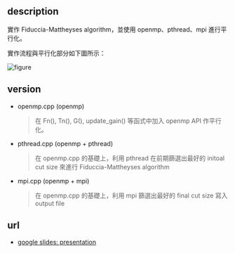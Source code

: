 ## description
實作 Fiduccia-Mattheyses algorithm，並使用 openmp、pthread、mpi 進行平行化。

實作流程與平行化部分如下圖所示：

![figure](https://hackmd.io/_uploads/H1Z1sqvFp.png)
## version
- openmp.cpp (openmp)
    > 在 Fn(), Tn(), G(), update_gain() 等函式中加入 openmp API 作平行化。
- pthread.cpp (openmp + pthread)
    > 在 openmp.cpp 的基礎上，利用 pthread 在前期篩選出最好的 initoal cut size 來進行 Fiduccia-Mattheyses algorithm
- mpi.cpp (openmp + mpi)
    > 在 openmp.cpp 的基礎上，利用 mpi 篩選出最好的 final cut size 寫入 output file
## url
- [google slides: presentation](https://docs.google.com/presentation/d/149GhUorqxLvylHjvkFctsATc2HO3H4iDoY7Bdx6wEic/edit?usp=sharing)